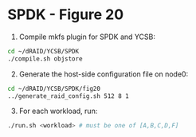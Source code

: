 # SPDK - Figure 20

1. Compile mkfs plugin for SPDK and YCSB:
```Bash
cd ~/dRAID/YCSB/SPDK
./compile.sh objstore
```

2. Generate the host-side configuration file on node0:
```Bash
cd ~/dRAID/YCSB/SPDK/fig20
../generate_raid_config.sh 512 8 1
```

3. For each workload, run:
```Bash
./run.sh <workload> # must be one of [A,B,C,D,F]
```
